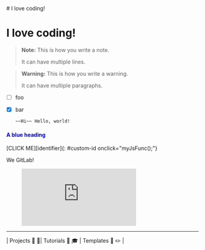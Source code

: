 <!DOCTYPE html>
<html lang="en">
  <head>
    <meta charset="UTF-8" />
    <meta http-equiv="X-UA-Compatible" content="IE=edge" />
    <meta name="viewport" content="width=device-width, initial-scale=1.0" />
    <style>
      .blue {
        color: blue;
        background-color: lightblue;
      }
      .bold {
        font-weight: bold;
      }
    </style>
    <title>Workouts</title>
  </head>

  </body>
# I love coding!

<h1 style="blue">I love coding!</h1>

> **Note:** This is how you write a note.
>
> It can have multiple lines.

> **Warning:** This is how you write a warning.
>
> It can have multiple paragraphs.

- [ ] foo
- [x] bar

      ~~Hi~~ Hello, world!

<h4 style="color:blue;">A blue heading</h4>

[CLICK ME][identifier]{: #custom-id onclick="myJsFunc();"}

<script type="text/javascript">
  function myJsFunc() {
  var answer = confirm ("Please click on OK to continue.")
  if (answer)
  window.location="#";
  }
</script>

We <i class="fas fa-heart" aria-hidden="true" style="color:#c7254e"></i> GitLab!

<figure class="video_container">
  <iframe src="https://www.youtube.com/embed/NoFLJLJ7abE" frameborder="0" allowfullscreen="true"> </iframe>
</figure>

---

| Projects :art: :pushpin:| Tutorials :school_satchel: :mortar_board: | Templates :page_facing_up: :pencil2: |

</body>
</html>
